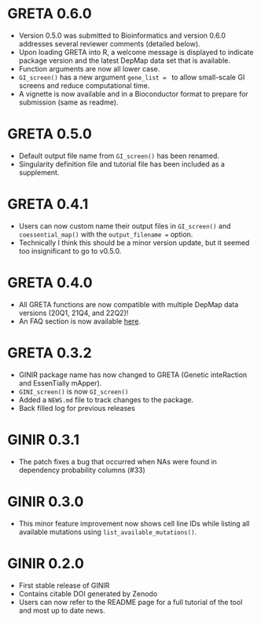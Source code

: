 # GRETA 0.6.0
- Version 0.5.0 was submitted to Bioinformatics and version 0.6.0 addresses several reviewer comments (detailed below).
- Upon loading GRETA into R, a welcome message is displayed to indicate package version and the latest DepMap data set that is available. 
- Function arguments are now all lower case.
- `GI_screen()` has a new argument `gene_list = ` to allow small-scale GI screens and reduce computational time. 
- A vignette is now available and in a Bioconductor format to prepare for submission (same as readme). 

# GRETA 0.5.0
- Default output file name from `GI_screen()` has been renamed.
- Singularity definition file and tutorial file has been included as a supplement.

# GRETA 0.4.1
-   Users can now custom name their output files in `GI_screen()` and `coessential_map()` with the `output_filename =` option. 
-   Technically I think this should be a minor version update, but it seemed too insignificant to go to v0.5.0. 

# GRETA 0.4.0
-   All GRETA functions are now compatible with multiple DepMap data versions (20Q1, 21Q4, and 22Q2)! 
-   An FAQ section is now available [here](https://github.com/ytakemon/GRETA/wiki/Frequently-Asked-Questions).

# GRETA 0.3.2

-   GINIR package name has now changed to GRETA (Genetic inteRaction and EssenTially mApper).
-   `GINI_screen()` is now `GI_screen()`
-   Added a `NEWS.md` file to track changes to the package.
-   Back filled log for previous releases

# GINIR 0.3.1

-   The patch fixes a bug that occurred when NAs were found in dependency probability columns (#33)

# GINIR 0.3.0

-   This minor feature improvement now shows cell line IDs while listing all available mutations using `list_available_mutations()`.

# GINIR 0.2.0

-   First stable release of GINIR
-   Contains citable DOI generated by Zenodo
-   Users can now refer to the README page for a full tutorial of the tool and most up to date news.
